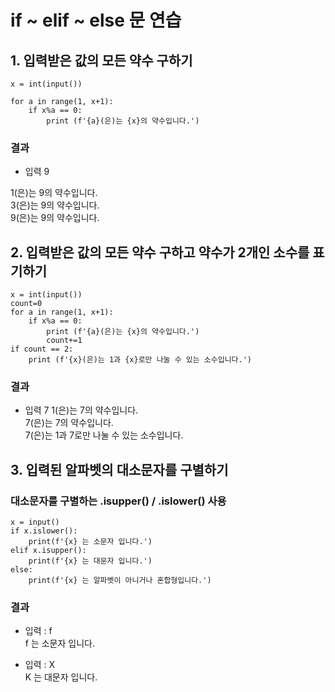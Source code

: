 # if ~ elif ~ else 문 연습
## 1. 입력받은 값의 모든 약수 구하기

```
x = int(input())

for a in range(1, x+1):
    if x%a == 0:
        print (f'{a}(은)는 {x}의 약수입니다.')
```
### 결과
* 입력 9

 1(은)는 9의 약수입니다.  
 3(은)는 9의 약수입니다.  
 9(은)는 9의 약수입니다.

## 2. 입력받은 값의 모든 약수 구하고 약수가 2개인 소수를 표기하기
```
x = int(input())
count=0
for a in range(1, x+1):
    if x%a == 0:
        print (f'{a}(은)는 {x}의 약수입니다.')
        count+=1
if count == 2:
    print (f'{x}(은)는 1과 {x}로만 나눌 수 있는 소수입니다.')
```

### 결과
* 입력 7
1(은)는 7의 약수입니다.   
7(은)는 7의 약수입니다.   
7(은)는 1과 7로만 나눌 수 있는 소수입니다.  

## 3. 입력된 알파벳의 대소문자를 구별하기
### 대소문자를 구별하는 .isupper() / .islower() 사용
```
x = input()
if x.islower():
    print(f'{x} 는 소문자 입니다.')
elif x.isupper():
    print(f'{x} 는 대문자 입니다.')
else:
    print(f'{x} 는 알파벳이 아니거나 혼합형입니다.')
```
### 결과
* 입력 : f  
f 는 소문자 입니다.  

* 입력 : X  
K 는 대문자 입니다.    
